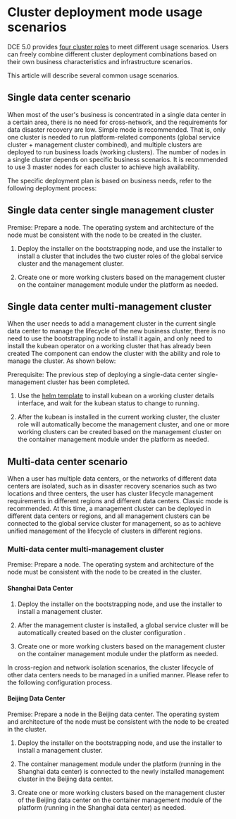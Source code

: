 # Cluster deployment mode usage scenarios

DCE 5.0 provides [four cluster roles](../../kpanda/07UserGuide/Clusters/ClusterRole.md) to meet different usage scenarios. Users can freely combine different cluster deployment combinations based on their own business characteristics and infrastructure scenarios.

This article will describe several common usage scenarios.

## Single data center scenario

When most of the user's business is concentrated in a single data center in a certain area, there is no need for cross-network, and the requirements for data disaster recovery are low. Simple mode is recommended. That is, only one cluster is needed to run platform-related components (global service cluster + management cluster combined), and multiple clusters are deployed to run business loads (working clusters). The number of nodes in a single cluster depends on specific business scenarios. It is recommended to use 3 master nodes for each cluster to achieve high availability.

The specific deployment plan is based on business needs, refer to the following deployment process:

## Single data center single management cluster



Premise: Prepare a node. The operating system and architecture of the node must be consistent with the node to be created in the cluster.

1. Deploy the installer on the bootstrapping node, and use the installer to install a cluster that includes the two cluster roles of the global service cluster and the management cluster.

1. Create one or more working clusters based on the management cluster on the container management module under the platform as needed.

## Single data center multi-management cluster

When the user needs to add a management cluster in the current single data center to manage the lifecycle of the new business cluster, there is no need to use the bootstrapping node to install it again, and only need to install the kubean operator on a working cluster that has already been created The component can endow the cluster with the ability and role to manage the cluster. As shown below:



Prerequisite: The previous step of deploying a single-data center single-management cluster has been completed.

1. Use the [helm template](../../kpanda/07UserGuide/helm/README.md) to install kubean on a working cluster details interface, and wait for the kubean status to change to running.

1. After the kubean is installed in the current working cluster, the cluster role will automatically become the management cluster, and one or more working clusters can be created based on the management cluster on the container management module under the platform as needed.

## Multi-data center scenario

When a user has multiple data centers, or the networks of different data centers are isolated, such as in disaster recovery scenarios such as two locations and three centers, the user has cluster lifecycle management requirements in different regions and different data centers. Classic mode is recommended. At this time, a management cluster can be deployed in different data centers or regions, and all management clusters can be connected to the global service cluster for management, so as to achieve unified management of the lifecycle of clusters in different regions.

### Multi-data center multi-management cluster

Premise: Prepare a node. The operating system and architecture of the node must be consistent with the node to be created in the cluster.



#### Shanghai Data Center

1. Deploy the installer on the bootstrapping node, and use the installer to install a management cluster.

1. After the management cluster is installed, a global service cluster will be automatically created based on the cluster configuration <!--link to be added-->.

1. Create one or more working clusters based on the management cluster on the container management module under the platform as needed.

In cross-region and network isolation scenarios, the cluster lifecycle of other data centers needs to be managed in a unified manner. Please refer to the following configuration process.

#### Beijing Data Center

Premise: Prepare a node in the Beijing data center. The operating system and architecture of the node must be consistent with the node to be created in the cluster.

1. Deploy the installer on the bootstrapping node, and use the installer to install a management cluster.

1. The container management module under the platform (running in the Shanghai data center) is connected to the newly installed management cluster in the Beijing data center.

1. Create one or more working clusters based on the management cluster of the Beijing data center on the container management module of the platform (running in the Shanghai data center) as needed.